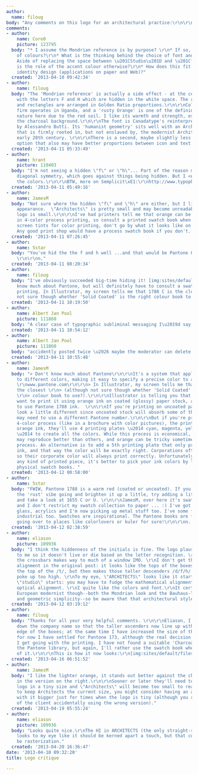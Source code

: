 ```yaml
---
author:
  name: filoug
body: "Any comments on this logo for an architectural practice:\r\n\r\n[img:sites/default/files/old-images/logo-studiofh-01_6724.png]"
comments:
- author:
    name: Core0
    picture: 123795
  body: "* I assume the Mondrian reference is by purpose? \r\n* If so, why the choice
    of colours?\r\n* What is the thinking behind the choice of font and colours?\r\n*
    Aside of replacing the space between \u201CStudio\u201D and \u201Cfh\u201D, what
    is the role of the accent colour otherwise?\r\n* How does this fit into a wholesome
    identity design (applications on paper and Web)?"
  created: '2013-04-10 09:42:34'
- author:
    name: filoug
  body: "The 'Mondrian reference' is actually a side effect - at the centre is a play
    with the letters F and H which are hidden in the white space. The resulting squares
    and rectangles are arranged in Golden Ratio proportions.\r\n\r\nColour-wise, the
    firm operates in Uganda, and a 'rusty Orange' is one of the defining colours in
    nature here due to the red soil. I like its warmth and strength, especially on
    the charcoal background.\r\n\r\nThe font is Canadatype's reinterpretation of Semplicit\xE1
    by Alessandro Butti. Its 'humanist geometry' sits well with an Architectural understanding
    that is firmly rooted in, but not enslaved by, the modernist Architecture of the
    early 20th century. \r\n\r\nThere is a second, maybe slightly less Mondrianesque
    option that also may have better proportions between icon and text:\r\n\r\n[img:sites/default/files/old-images/logo-studiofh-02_5902.png]"
  created: '2013-04-11 05:33:49'
- author:
    name: hrant
    picture: 110403
  body: "I'm not seeing a hidden \"f\" or \"h\"... Part of the reason might be the
    diagonal symmetry, which goes against things being hidden. But I <em>love</em>
    the colors.\r\n\r\nBTW, more on Semplicit\xE1:\r\nhttp://www.typophile.com/node/79597\r\nhttp://typophile.com/node/100207\r\n\r\nhhp\r\n"
  created: '2013-04-11 05:49:16'
- author:
    name: JamesM
  body: "Not sure where the hidden \"f\" and \"h\" are either, but I like the overall
    appearance.  \"Architects\" is pretty small and may become unreadable when the
    logo is small.\r\n\r\nI've had printers tell me that orange can be a tricky color
    in 4-color process printing, so consult a printed swatch book when choosing the
    screen tints for color printing, don't go by what it looks like on your monitor.
    Any good print shop would have a process swatch book if you don't. "
  created: '2013-04-11 07:26:45'
- author:
    name: 5star
  body: "You've hid the the f and h well ...and that would be Pantone Orange 165?
    \r\n\r\nn."
  created: '2013-04-11 08:20:34'
- author:
    name: filoug
  body: "I've obviously succeeded big-time hiding it! [img:sites/default/files/old-images/logo-studiofh-03_3611.png]\r\n\r\nDon't
    know much about Pantone, but will definitely have to consult a swatch book before
    printing. In Illustrator, my screen tells me that 1788 C is the closest (although
    not sure though whether 'Solid Coated' is the right colour book to use?)."
  created: '2013-04-11 10:19:50'
- author:
    name: Albert Jan Pool
    picture: 111860
  body: "A clear case of typographic subliminal messaging I\u2019d say \u2026"
  created: '2013-04-11 10:54:12'
- author:
    name: Albert Jan Pool
    picture: 111860
  body: "accidently posted twice \u2026 maybe the moderator can delete this comment?"
  created: '2013-04-11 10:55:48'
- author:
    name: JamesM
  body: "> Don't know much about Pantone\r\n\r\nIt's a system that applies numbers
    to different colors, making it easy to specify a precise color to a print shop.
    \r\nwww.pantone.com\r\n\r\n> In Illustrator, my screen tells me that 1788 C is
    the closest \r\n> (although not sure though whether 'Solid Coated' is the right
    \r\n> colour book to use?).\r\n\r\nIllustrator is telling you that that if you
    want to print it using orange ink on coated (glossy) paper stock, ask the printer
    to use Pantone 1788 ink.  \r\n\r\nIf you're printing on uncoated paper, it will
    look a little different since uncoated stock will absorb some of the ink, so you
    may need to use a different Pantone number.\r\n\r\nBut if you're printing using
    4-color process (like in a brochure with color pictures), the printer won't use
    orange ink, they'll use 4 printing plates \u2014 cyan, magenta, yellow and black
    \u2014 to create all the colors. While this process is economical, some colors
    may reproduce better than others, and orange can be tricky sometimes in 4-color
    process. An alternative is to add a 5th printing plate that only prints orange
    ink, and that way the color will be exactly right. Corporations often do that
    so their corporate color will always print correctly. Unfortunately it costs more.\r\n\r\nFor
    any kind of printed piece, it's better to pick your ink colors by looking at actual,
    physical swatch books. "
  created: '2013-04-12 00:58:00'
- author:
    name: 5star
  body: "FWIW, Pantone 1788 is a warm red (coated or uncoated). If you want to keep
    the 'rust' vibe going and brighten it up a little, try adding a little yellow
    and take a look at 1655 C or U. \r\n\r\nJamesM, over here it's swatch central
    and I don't restrict my swatch collection to paper ... :) I've got a wood, marble,
    glass, acrylics and I'm now picking up metal stuff too. I've some fabrics mostly
    industrial too. Swatches are inspirational. The Pantone books are far better than
    going over to places like colorlovers or kuler for sure!\r\n\r\nn. \r\n\r\n"
  created: '2013-04-12 02:38:59'
- author:
    name: eliason
    picture: 109936
  body: "I think the hiddenness of the initials is fine. The logo plausibly says architecture
    to me so it doesn't live or die based on the letter recognition. \r\nLeveling
    the crossbars makes way to much of a window IMO. \r\nI don't get the vertical
    alignment in the original post: it looks like the tops of the boxes line up with
    the top of the /t/, but then makes those taller descenders /d/f/h/ look like they
    poke up too high. \r\nTo my eye, \"ARCHITECTS\" looks like it starts left of where
    \"studio\" starts: you may have to fudge the mathematical alignment to get persuasive
    optical alignment. \r\nI quite like the colors and font.\r\nIt certainly says
    European modernist though--both the Mondrian look and the Bauhaus-like lowercase
    and geometric simplicity--so be aware that that architectural style is implied."
  created: '2013-04-12 03:19:12'
- author:
    name: filoug
  body: "Thanks for all your very helpful comments. \r\n\r\nEliason, I have scaled
    down the company name so that the taller ascenders now line up with the upper
    edge of the boxes; at the same time I have increased the size of the 'sub-heading'.\r\n\r\nJamesM,
    for now I have settled for Pantone 173, although the real decision will come when
    I get going with the printing. I have not found a suitable 'Charcoal' tone in
    the Pantone library, but again, I'll rather use the swatch book when I get hold
    of it.\r\n\r\nThis is how it now looks:\r\n[img:sites/default/files/old-images/logo-studiofh-2_4709.png]"
  created: '2013-04-16 06:51:52'
- author:
    name: JamesM
  body: "I like the lighter orange, it stands out better against the charcoal background
    in the version on the right.\r\n\r\nSooner or later they'll need to print the
    logo in a tiny size and \"Architects\" will become too small to read. If you want
    to keep Architects the current size, you might consider having an alternate version
    with it bigger just for times when the logo is tiny (although you run the risk
    of the client accidentally using the wrong version)."
  created: '2013-04-19 05:55:24'
- author:
    name: eliason
    picture: 109936
  body: "Looks quite nice.\r\nThe HI in ARCHITECTS (the only straight-straight combination)
    looks to my eye like it should be kerned apart a touch, but that could also just
    be rasterization."
  created: '2013-04-20 16:36:47'
date: '2013-04-10 09:32:20'
title: Logo critique

---
```

